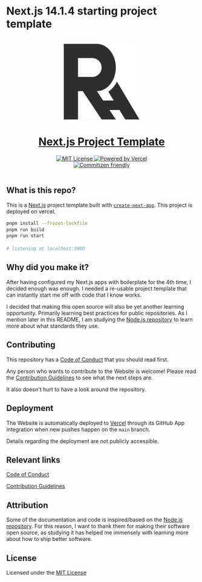 # Next.js 14.1.4 starting project template

<p align="center">
  <br />
  <a href="https://rikardhallberg.com">
    <picture>
      <source media="(prefers-color-scheme: dark)" srcset="./public/static/logos/Rikard_DARK.svg">
      <img src="./public/static/logos/Rikard_LIGHT.svg" width="200px">
    </picture>
  </a>
</p>

<p align="center">
  <h1 align="center">
    <a href="https://nextjs-project-template-rosy.vercel.app/">Next.js Project Template</a>
  </h1>
</p>

<p align="center">
  <a title="MIT License" href="LICENSE">
    <img src="https://img.shields.io/badge/license-MIT-blue" alt="MIT License" />
  </a>
  <a title="Vercel" href="https://vercel.com">
    <picture>
      <source media="(prefers-color-scheme: dark)" srcset="https://img.shields.io/badge/powered%20by-Vercel%20%E2%96%B2-white">
      <img src="https://img.shields.io/badge/powered%20by-Vercel%20%E2%96%B2-black" alt="Powered by Vercel">
    </picture>
  </a>
  <br />
  <a title="Commitizen friendly" href="https://commitizen-tools.github.io/commitizen/">
    <img src="https://img.shields.io/badge/commitizen-friendly-brightgreen.svg" alt="Commitizen friendly">
  </a>
  <br />
  <br />
</p>

## What is this repo?

This is a [Next.js][] project template built with [`create-next-app`][].
This project is deployed on vercel.

```bash
pnpm install --frozen-lockfile
pnpm run build
pnpm run start

# listening at localhost:3000
```

## Why did you make it?

After having configured my Next.js apps with boilerplate for the 4th time, I decided enough was enough.
I needed a re-usable project template that can instantly start me off with code that I know works.

I decided that making this open source will also be yet another learning opportunity. Primarily
learning best practices for public repositories. As I mention later in this README, I am studying
the [Node.js repository][] to learn more about what standards they use.

## Contributing

This repository has a [Code of Conduct][] that you should read first.

Any person who wants to contribute to the Website is welcome! Please read the [Contribution Guidelines][]
to see what the next steps are.

It also doesn't hurt to have a look around the repository.

## Deployment

The Website is automatically deployed to [Vercel][] through its GitHub App integration
when new pushes happen on the `main` branch.

Details regarding the deployment are not publicly accessible.

## Relevant links

[Code of Conduct][]

[Contribution Guidelines][]

## Attribution

Some of the documentation and code is inspired/based on the [Node.js repository][].
For this reason, I want to thank them for making their software open source, as studying it has helped
me immensely with learning more about how to ship better software.

## License

Licensed under the [MIT License][]

[Next.js]: https://nextjs.org/
[`create-next-app`]: https://github.com/vercel/next.js/tree/canary/packages/create-next-app
[Node.js repository]: https://github.com/nodejs/nodejs.org
[Code of Conduct]: ./CODE_OF_CONDUCT.md
[Contribution Guidelines]: ./CONTRIBUTING.md
[Vercel]: https://vercel.com
[MIT License]: ./LICENSE
